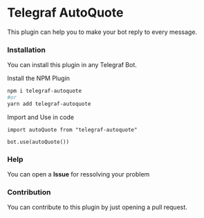 # Telegraf AutoQuote
This plugin can help you to make your bot reply to every message.

### Installation
You can install this plugin in any Telegraf Bot.

Install the NPM Plugin
```bash
npm i telegraf-autoquote
#or
yarn add telegraf-autoquote
```

Import and Use in code

```TS (Node)
import autoQuote from "telegraf-autoquote"

bot.use(autoQuote())
```
### Help
You can open a **Issue** for ressolving your problem

### Contribution
You can contribute to this plugin by just opening a pull request.
